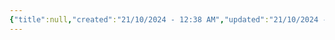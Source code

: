 ```yaml
---
{"title":null,"created":"21/10/2024 - 12:38 AM","updated":"21/10/2024 - 05:31 PM","publish":true,"type":"index page","tags":["page","page/index"],"path":"Publish/Publish index.md","permalink":"/publish/publish-index/","PassFrontmatter":true}
---
```


